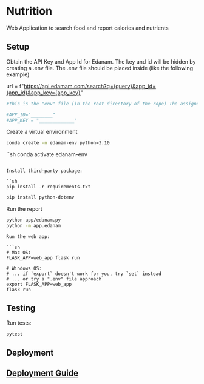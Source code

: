 # Nutrition
Web Application to search food and report calories and nutrients


## Setup
Obtain the API Key and App Id for Edanam. The key and id will be hidden by creating a .env file. The .env file should be placed inside (like the following example)

url = f"https://api.edamam.com/search?q={query}&app_id={app_id}&app_key={app_key}"

```sh
#this is the "env" file (in the root directory of the rope) The assigned name must be in CAPS. Eliminate spaces to avoid possible issues

#APP_ID="________"
#APP_KEY = "_____________"
```

Create a virtual environment

```sh
conda create -n edanam-env python=3.10
```
``sh
conda activate edanam-env
```

Install third-party package:

``sh
pip install -r requirements.txt
```

```sh
pip install python-dotenv 
```

Run the report
```sh
python app/edanam.py
python -m app.edanam
```

```
Run the web app:

```sh
# Mac OS:
FLASK_APP=web_app flask run

# Windows OS:
# ... if `export` doesn't work for you, try `set` instead
# ... or try a ".env" file approach
export FLASK_APP=web_app
flask run
```

## Testing

Run tests:

```sh
pytest
```


## Deployment

## [Deployment Guide](/DEPLOYING.md)

